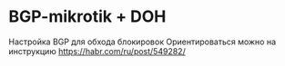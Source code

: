 # BGP-mikrotik + DOH
Настройка BGP для обхода блокировок
Ориентироваться можно на инструкцию https://habr.com/ru/post/549282/

